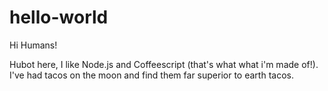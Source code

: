 # hello-world

Hi Humans!

Hubot here, I like Node.js and Coffeescript (that's what what i'm made of!).
I've had tacos on the moon and find them far superior to earth tacos.
